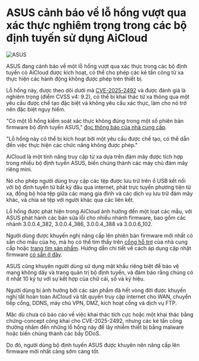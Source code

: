 # ASUS cảnh báo về lỗ hổng vượt qua xác thực nghiêm trọng trong các bộ định tuyến sử dụng AiCloud

![ASUS](https://www.bleepstatic.com/content/hl-images/2024/06/14/asus.jpg)

ASUS đang cảnh báo về một lỗ hổng vượt qua xác thực trong các bộ định tuyến có AiCloud được kích hoạt, có thể cho phép các kẻ tấn công từ xa thực hiện các hành động không được phép trên thiết bị.

Lỗ hổng này, được theo dõi dưới mã [CVE-2025-2492](https://nvd.nist.gov/vuln/detail/CVE-2025-2492) và được đánh giá là nghiêm trọng (điểm CVSS v4: 9.2), có thể bị khai thác từ xa thông qua một yêu cầu được chế tạo đặc biệt và không yêu cầu xác thực, làm cho nó trở nên đặc biệt nguy hiểm.

"Có một lỗ hổng kiểm soát xác thực không đúng trong một số phiên bản firmware bộ định tuyến ASUS," [đọc thông báo của nhà cung cấp](https://www.asus.com/content/asus-product-security-advisory/).

"Lỗ hổng này có thể bị kích hoạt bởi một yêu cầu được chế tạo, có thể dẫn đến việc thực hiện các chức năng không được phép."

AiCloud là một tính năng truy cập từ xa dựa trên đám mây được tích hợp trong nhiều bộ định tuyến ASUS, biến chúng thành các máy chủ đám mây riêng mini.

Nó cho phép người dùng truy cập các tệp được lưu trữ trên ổ USB kết nối với bộ định tuyến từ bất kỳ đâu qua internet, phát trực tuyến phương tiện từ xa, đồng bộ hóa tệp giữa các mạng gia đình và các dịch vụ lưu trữ đám mây khác, và chia sẻ tệp với người khác qua các liên kết.

Lỗ hổng được phát hiện trong AiCloud ảnh hưởng đến một loạt các mẫu, với ASUS phát hành các bản sửa lỗi cho nhiều nhánh firmware, bao gồm các nhánh 3.0.0.4\_382, 3.0.0.4\_386, 3.0.0.4\_388 và 3.0.0.6\_102.

Người dùng được khuyến nghị nâng cấp lên phiên bản firmware mới nhất có sẵn cho mẫu của họ, mà họ có thể tìm thấy trên [cổng hỗ trợ](https://www.asus.com/support/) của nhà cung cấp hoặc [trang tìm sản phẩm](https://www.asus.com/networking-iot-servers/wifi-routers/asus-wifi-routers/). Hướng dẫn chi tiết về cách áp dụng cập nhật firmware [có sẵn ở đây](https://www.asus.com/support/faq/1008000/).

ASUS cũng khuyên người dùng sử dụng mật khẩu riêng biệt để bảo vệ mạng không dây và trang quản trị bộ định tuyến, và đảm bảo rằng chúng có ít nhất 10 ký tự với sự kết hợp của chữ cái, số và ký hiệu.

Người dùng bị ảnh hưởng bởi các sản phẩm đã hết vòng đời được khuyến nghị tắt hoàn toàn AiCloud và tắt quyền truy cập internet cho WAN, chuyển tiếp cổng, DDNS, máy chủ VPN, DMZ, kích hoạt cổng và dịch vụ FTP.

Mặc dù chưa có báo cáo về việc khai thác tích cực hoặc một khai thác bằng chứng-concept công khai cho CVE-2025-2492, nhưng các kẻ tấn công thường nhắm đến những lỗ hổng này để lây nhiễm thiết bị bằng malware hoặc biến chúng thành các bầy DDoS.

Do đó, người dùng bộ định tuyến ASUS được khuyên nên nâng cấp lên firmware mới nhất càng sớm càng tốt.